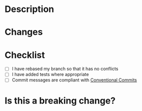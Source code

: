 # Description

# Changes
<!-- === GH HISTORY FORMAT FENCE === --> <!--
### [`%h`]({{.url}}/commits/%H) %s%n%n%b%n
--> <!-- === GH HISTORY FORMAT FENCE === -->
<!-- === GH HISTORY FENCE === -->
<!-- Do NOT write here! -->
<!-- It will be filled in by GitHub Actions automatically. -->
<!-- === GH HISTORY FENCE === -->

# Checklist

- [ ] I have rebased my branch so that it has no conflicts
- [ ] I have added tests where appropriate
- [ ] Commit messages are compliant with [Conventional Commits](https://www.conventionalcommits.org)

# Is this a breaking change?

<!-- Yes / No. Reason. -->
